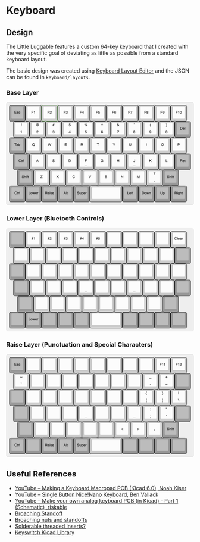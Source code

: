 # Keyboard

## Design

The Little Luggable features a custom 64-key keyboard that I created with the very specific goal of deviating as little as possible from a standard keyboard layout.

The basic design was created using [Keyboard Layout Editor](http://www.keyboard-layout-editor.com) and the JSON can be found in `keyboard/layouts`.

### Base Layer

<img alt="Layout base layer" src="layouts/default.png" width="627.5" />

### Lower Layer (Bluetooth Controls)

<img alt="Layout base layer" src="layouts/lower.png" width="627.5" />

### Raise Layer (Punctuation and Special Characters)

<img alt="Layout base layer" src="layouts/raise.png" width="627.5" />

## Useful References

- [YouTube – Making a Keyboard Macropad PCB (Kicad 6.0), Noah Kiser](https://www.youtube.com/watch?v=7O8xGd7Pd88)
- [YouTube – Single Button Nice!Nano Keyboard, Ben Vallack](https://www.youtube.com/watch?v=vr8LkjsRqZs)
- [YouTube – Make your own analog keyboard PCB (in Kicad) - Part 1 (Schematic), riskable](https://www.youtube.com/watch?v=TfKz_FbZWLQ)
- [Broaching Standoff](https://www.youtube.com/watch?v=TuJRveLrtYI)
- [Broaching nuts and standoffs](https://www.inserco.eu/en/broaching-inserts-ipcbricbfhiscbr/)
- [Solderable threaded inserts?](https://www.designdevelopmenttoday.com/new-products/fastening-assembly/fastening-assembly/product/21092287/keystone-electronics-corp-zero-height-threaded-inserts-for-pc-boards)
- [Keyswitch Kicad Library](https://github.com/perigoso/keyswitch-kicad-library)